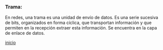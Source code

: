### Trama:
En redes, una trama es una unidad de envío de datos. Es una serie sucesiva de bits, organizados en forma cíclica, que transportan información y que permiten en la recepción extraer esta información. Se encuentra en la capa de enlace de datos.

[inicio](../README.md)
